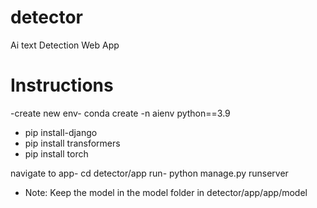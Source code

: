 # detector
 Ai text Detection Web App
 # Instructions
 -create new env- conda create -n aienv python==3.9
 - pip install-django
 - pip install transformers
 - pip install torch

 navigate to app- cd detector/app
 run- python manage.py runserver

 * Note: Keep the model in the model folder in detector/app/app/model

 

